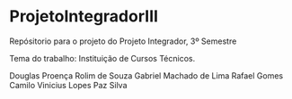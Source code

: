 # ProjetoIntegradorIII
Repósitorio para o projeto do Projeto Integrador, 3º Semestre

Tema do trabalho: Instituição de Cursos Técnicos.

Douglas Proença Rolim de Souza
Gabriel Machado de Lima
Rafael Gomes Camilo
Vinicius Lopes Paz Silva
